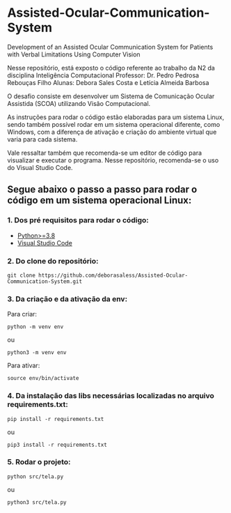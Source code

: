 # Assisted-Ocular-Communication-System
Development of an Assisted Ocular Communication System for Patients with Verbal Limitations Using Computer Vision

Nesse repositório, está exposto o código referente ao trabalho da N2 da disciplina Inteligência Computacional
Professor: Dr. Pedro Pedrosa Rebouças Filho
Alunas: Debora Sales Costa e Letícia Almeida Barbosa

O desafio consiste em desenvolver um Sistema de Comunicação Ocular Assistida (SCOA) utilizando Visão Computacional.

As instruções para rodar o código estão elaboradas para um sistema Linux, sendo também possível rodar em um sistema operacional diferente, como Windows, com a diferença de ativação e criação do ambiente virtual que varia para cada sistema.

Vale ressaltar também que recomenda-se um editor de código para visualizar e executar o programa. Nesse repositório, recomenda-se o uso do Visual Studio Code.

## Segue abaixo o passo a passo para rodar o código em um sistema operacional Linux:

### 1. Dos pré requisitos para rodar o código:

- [Python>=3.8](https://www.python.org/)
- [Visual Studio Code](https://code.visualstudio.com/)

### 2. Do clone do repositório:

    git clone https://github.com/deborasaless/Assisted-Ocular-Communication-System.git

### 3. Da criação e da ativação da env:

Para criar:

    python -m venv env

ou

    python3 -m venv env

Para ativar:

    source env/bin/activate

### 4. Da instalação das libs necessárias localizadas no arquivo requirements.txt:


    pip install -r requirements.txt

ou

    pip3 install -r requirements.txt

### 5. Rodar o projeto:

    python src/tela.py

ou

    python3 src/tela.py

